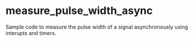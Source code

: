 measure_pulse_width_async
=========================

Sample code to measure the pulse width of a signal asynchronously using interupts and timers.